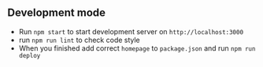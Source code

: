 
## Development mode
- Run `npm start` to start development server on `http://localhost:3000`
- run `npm run lint` to check code style
- When you finished add correct `homepage` to `package.json` and run `npm run deploy`


